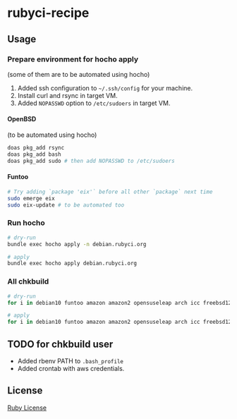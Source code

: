 # rubyci-recipe

## Usage

### Prepare environment for hocho apply
(some of them are to be automated using hocho)

1. Added ssh configuration to `~/.ssh/config` for your machine.
2. Install curl and rsync in target VM.
3. Added `NOPASSWD` option to `/etc/sudoers` in target VM.

#### OpenBSD
(to be automated using hocho)

```bash
doas pkg_add rsync
doas pkg_add bash
doas pkg_add sudo # then add NOPASSWD to /etc/sudoers
```

#### Funtoo

```bash
# Try adding `package 'eix'` before all other `package` next time
sudo emerge eix
sudo eix-update # to be automated too
```

### Run hocho

```bash
# dry-run
bundle exec hocho apply -n debian.rubyci.org

# apply
bundle exec hocho apply debian.rubyci.org
```

### All chkbuild

```bash
# dry-run
for i in debian10 funtoo amazon amazon2 opensuseleap arch icc freebsd12 fedora31 centos6 centos7 debian8 debian9 debian openbsd ubuntu1604 ubuntu1804 ubuntu riscv; do bundle exec hocho apply -n "${i}.rubyci.org"; done

# apply
for i in debian10 funtoo amazon amazon2 opensuseleap arch icc freebsd12 fedora31 centos6 centos7 debian8 debian9 debian openbsd ubuntu1604 ubuntu1804 ubuntu riscv; do bundle exec hocho apply "${i}.rubyci.org"; done
```

## TODO for chkbuild user

* Added rbenv PATH to `.bash_profile`
* Added crontab with aws credentials.

## License

[Ruby License](https://www.ruby-lang.org/en/about/license.txt)
